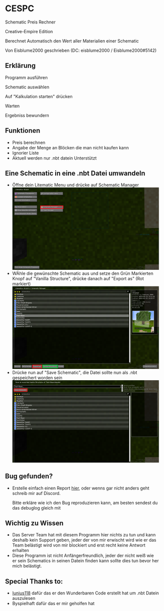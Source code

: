 # CESPC
Schematic Preis Rechner

Creative-Empire Edition

Berechnet Automatisch den Wert aller Materialien einer Schematic

Von Eisblume2000 geschrieben (DC: eisblume2000 / Eisblume2000#5142)

## Erklärung
 Programm ausführen
 
 Schematic auswählen
 
 Auf "Kalkulation starten" drücken
 
 Warten
 
 Ergebniss bewundern

## Funktionen
* Preis berechnen
* Angabe der Menge an Blöcken die man nicht kaufen kann
* Ignorier Liste
* Aktuell werden nur .nbt datein Unterstützt

## Eine Schematic in eine .nbt Datei umwandeln
* Öffne dein Litematic Menu und drücke auf Schematic Manager
 ![tutorial1](img/tutorial1.png)
* WÄhle die gewünschte Schematic aus und setze den Grün Markierten Knopf auf "Vanilla Structure", drücke danach auf "Export as" (Rot markiert)
 ![tutorial2](img/tutorial2.png)
* Drücke nun auf "Save Schematic", die Datei sollte nun als .nbt gespeichert worden sein
  ![tutorial3](img/tutorial3.png)

## Bug gefunden?
* Erstelle einfach einen Report [hier](https://github.com/Eisblume-2000/CESPC/issues), oder wenns gar nicht anders geht schreib mir auf Discord.

  Bitte erkläre wie ich den Bug reproduzieren kann, am besten sendest du das debuglog gleich mit

## Wichtig zu Wissen
* Das Server Team hat mit diesem Programm hier nichts zu tun und kann deshalb kein Support geben, jeder der von mir erwischt wird wie er das Team belästigt wird von mir blockiert und erst recht keine Antwort erhalten
* Diese Programm ist nicht Anfängerfreundlich, jeder der nicht weiß wie er sein Schematics in seinen Datein finden kann sollte dies tun bevor her mich belästigt.

## Special Thanks to:
* [Iunius118](https://gist.github.com/Iunius118/989807ba3b6c5b3dfcb3750547951803) dafür das er den Wunderbaren Code erstellt hat um .nbt Datein auszulesen
* Byspielhaft dafür das er mir geholfen hat

  
